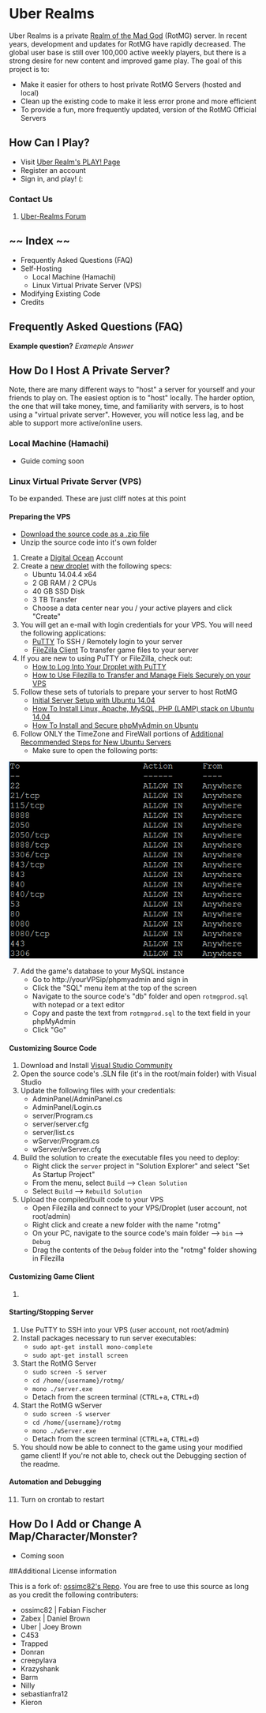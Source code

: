 # Uber Realms #

Uber Realms is a private [Realm of the Mad God](http://uber-realms.com/download.html) (RotMG) server. In recent years, development and updates for RotMG have rapidly decreased. The global user base is still over 100,000 active weekly players, but there is a strong desire for new content and improved game play. The goal of this project is to:

- Make it easier for others to host private RotMG Servers (hosted and local)
- Clean up the existing code to make it less error prone and more efficient
- To provide a fun, more frequently updated, version of the RotMG Official Servers


## How Can I Play? ##

- Visit [Uber Realm's PLAY! Page](http://uber-realms.com/play/)
- Register an account
- Sign in, and play! (:


### Contact Us ###

1. [Uber-Realms Forum](http://uber-realms.com/forum)


## ~~ Index ~~ ##

- Frequently Asked Questions (FAQ)
- Self-Hosting
	- Local Machine (Hamachi)
	- Linux Virtual Private Server (VPS)
- Modifying Existing Code
- Credits


## Frequently Asked Questions (FAQ) ##

**Example question?**
*Exameple Answer*

## How Do I Host A Private Server? ##

Note, there are many different ways to "host" a server for yourself and your friends to play on. The easiest option is to "host" locally. The harder option, the one that will take money, time, and familiarity with servers, is to host using a "virtual private server". However, you will notice less lag, and be able to support more active/online users.

### Local Machine (Hamachi) ###

- Guide coming soon

### Linux Virtual Private Server (VPS) ###

To be expanded. These are just cliff notes at this point

#### Preparing the VPS ####

- [Download the source code as a .zip file](https://github.com/djb-code/fabiano-swagger-of-doom/archive/master.zip)
- Unzip the source code into it's own folder

1. Create a [Digital Ocean](https://m.do.co/c/890ee383410b) Account
2. Create a [new droplet](https://cloud.digitalocean.com/droplets/new) with the following specs:
    - Ubuntu 14.04.4 x64
    - 2 GB RAM / 2 CPUs
    - 40 GB SSD Disk
    - 3 TB Transfer
    - Choose a data center near you / your active players and click "Create"
3. You will get an e-mail with login credentials for your VPS. You will need the following applications:
    - [PuTTY](http://www.chiark.greenend.org.uk/~sgtatham/putty/download.html) To SSH / Remotely login to your server
    - [FileZilla Client](https://filezilla-project.org/) To transfer game files to your server
4. If you are new to using PuTTY or FileZilla, check out:
    - [How to Log Into Your Droplet with PuTTY](https://www.digitalocean.com/community/tutorials/how-to-log-into-your-droplet-with-putty-for-windows-users)
    - [How to Use Filezilla to Transfer and Manage Fiels Securely on your VPS](https://www.digitalocean.com/community/tutorials/how-to-use-filezilla-to-transfer-and-manage-files-securely-on-your-vps)
5. Follow these sets of tutorials to prepare your server to host RotMG
    - [Initial Server Setup with Ubuntu 14.04](https://www.digitalocean.com/community/tutorials/initial-server-setup-with-ubuntu-14-04)
    - [How To Install Linux, Apache, MySQL, PHP (LAMP) stack on Ubuntu 14.04](https://www.digitalocean.com/community/tutorials/how-to-install-linux-apache-mysql-php-lamp-stack-on-ubuntu-14-04)
    - [How To Install and Secure phpMyAdmin on Ubuntu](https://www.digitalocean.com/community/tutorials/how-to-install-and-secure-phpmyadmin-on-ubuntu-12-04)
6. Follow ONLY the TimeZone and FireWall portions of [Additional Recommended Steps for New Ubuntu Servers](https://www.digitalocean.com/community/tutorials/additional-recommended-steps-for-new-ubuntu-14-04-servers)
    - Make sure to open the following ports:
 
![Open Ports](/docs/open-ports.png?raw=true "Open Ports")

7. Add the game's database to your MySQL instance
    - Go to http://yourVPSip/phpmyadmin and sign in
    - Click the "SQL" menu item at the top of the screen
    - Navigate to the source code's "db" folder and open `rotmgprod.sql` with notepad or a text editor
    - Copy and paste the text from `rotmgprod.sql` to the text field in your phpMyAdmin
    - Click "Go"
    

#### Customizing Source Code ####

1. Download and Install [Visual Studio Community](https://www.visualstudio.com/en-us/downloads/download-visual-studio-vs.aspx)
2. Open the source code's .SLN file (it's in the root/main folder) with Visual Studio
3. Update the following files with your credentials:
    - AdminPanel/AdminPanel.cs
    - AdminPanel/Login.cs
    - server/Program.cs
    - server/server.cfg
    - server/list.cs
    - wServer/Program.cs
    - wServer/wServer.cfg
4. Build the solution to create the executable files you need to deploy:
    - Right click the `server` project in "Solution Explorer" and select "Set As Startup Project"
    - From the menu, select `Build` --> `Clean Solution`
    - Select `Build` --> `Rebuild Solution`
5. Upload the compiled/built code to your VPS
    - Open Filezilla and connect to your VPS/Droplet (user account, not root/admin)
    - Right click and create a new folder with the name "rotmg"
    - On your PC, navigate to the source code's main folder --> `bin` --> `Debug` 
    - Drag the contents of the `Debug` folder into the "rotmg" folder showing in Filezilla
    

#### Customizing Game Client ####

1.


#### Starting/Stopping Server ####

1. Use PuTTY to SSH into your VPS (user account, not root/admin)
2. Install packages necessary to run server executables:
    - `sudo apt-get install mono-complete`
    - `sudo apt-get install screen`
3. Start the RotMG Server
    - `sudo screen -S server`
    - `cd /home/{username}/rotmg/`
    - `mono ./server.exe`
    - Detach from the screen terminal (<kbd>CTRL</kbd>+<kbd>a</kbd>, <kbd>CTRL</kbd>+<kbd>d</kbd>)
4. Start the RotMG wServer
    - `sudo screen -S wserver`
    - `cd /home/{username}/rotmg`
    - `mono ./wServer.exe`
    - Detach from the screen terminal (<kbd>CTRL</kbd>+<kbd>a</kbd>, <kbd>CTRL</kbd>+<kbd>d</kbd>)
5. You should now be able to connect to the game using your modified game client! If you're not able to, check out the Debugging section of the readme.


#### Automation and Debugging ####

11. Turn on crontab to restart


## How Do I Add or Change A Map/Character/Monster? ##

- Coming soon


##Additional License information

This is a fork of: [ossimc82's Repo](https://github.com/ossimc82/fabiano-swagger-of-doom). You are free to use this source as long as you credit the following contributers:

- ossimc82 | Fabian Fischer
- Zabex | Daniel Brown
- Uber | Joey Brown
- C453
- Trapped
- Donran
- creepylava
- Krazyshank
- Barm
- Nilly
- sebastianfra12
- Kieron